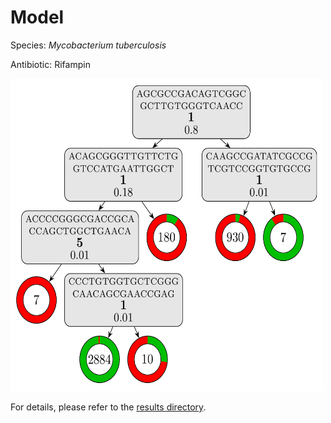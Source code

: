 
# Model

Species: *Mycobacterium tuberculosis*

Antibiotic: Rifampin

<img src="./model.png" width=500 height=500 />

For details, please refer to the [results directory](../../../../../results/cart_b/mycobacterium%20tuberculosis/rifampin/repeat_4/).

